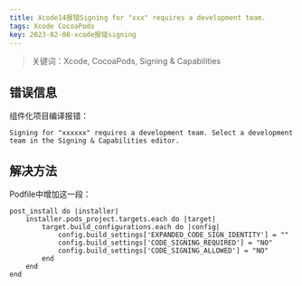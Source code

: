 ```yaml
---
title: Xcode14报错Signing for "xxx" requires a development team. 
tags: Xcode CocoaPods
key: 2023-02-08-xcode报错signing
---
```

> 关键词：Xcode, CocoaPods, Signing & Capabilities

## 错误信息

组件化项目编译报错：

	Signing for "xxxxxx" requires a development team. Select a development team in the Signing & Capabilities editor.

## 解决方法

Podfile中增加这一段：

```
post_install do |installer|
    installer.pods_project.targets.each do |target|
        target.build_configurations.each do |config|
            config.build_settings['EXPANDED_CODE_SIGN_IDENTITY'] = ""
            config.build_settings['CODE_SIGNING_REQUIRED'] = "NO"
            config.build_settings['CODE_SIGNING_ALLOWED'] = "NO"
        end
    end
end
```

